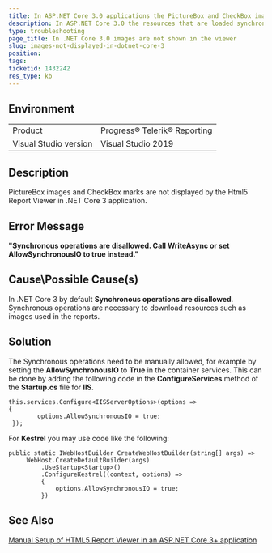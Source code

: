 ```yaml
---
title: In ASP.NET Core 3.0 applications the PictureBox and CheckBox images are not displayed
description: In ASP.NET Core 3.0 the resources that are loaded synchronously such as PictureBox and CheckBox images are not displayed in the Html5 Report Viewer
type: troubleshooting
page_title: In .NET Core 3.0 images are not shown in the viewer
slug: images-not-displayed-in-dotnet-core-3
position: 
tags: 
ticketid: 1432242
res_type: kb
---
```


## Environment
<table>
	<tbody>
		<tr>
			<td>Product</td>
			<td>Progress® Telerik® Reporting</td>
		</tr>
		<tr>
			<td>Visual Studio version</td>
			<td>Visual Studio 2019</td>
		</tr>
	</tbody>
</table>


## Description
PictureBox images and CheckBox marks are not displayed by the Html5 Report Viewer in .NET Core 3 application.

## Error Message
__"Synchronous operations are disallowed. Call WriteAsync or set AllowSynchronousIO to true instead."__

## Cause\Possible Cause(s)
In .NET Core 3 by default __Synchronous operations are disallowed__. Synchronous operations are necessary to download resources such as images used in the reports.

## Solution
The Synchronous operations need to be manually allowed, for example by setting the __AllowSynchronousIO__ to __True__ in the container services. This can be done by adding the following code in the __ConfigureServices__ method of the __Startup.cs__ file for __IIS__.
```CSharp
this.services.Configure<IISServerOptions>(options =>
{
        options.AllowSynchronousIO = true;
 });
```
For __Kestrel__ you may use code like the following:
```CSharp
public static IWebHostBuilder CreateWebHostBuilder(string[] args) =>
     WebHost.CreateDefaultBuilder(args)
         .UseStartup<Startup>()
         .ConfigureKestrel((context, options) =>
         {
             options.AllowSynchronousIO = true;
         })
```
## See Also
[Manual Setup of HTML5 Report Viewer in an ASP.NET Core 3+ application](../manual-setup-of-html5-report-viewer-in-asp-net-core-3)
